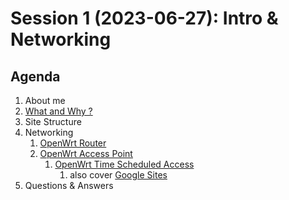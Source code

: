 # Session 1 (2023-06-27): Intro & Networking

## Agenda

1. About me
2. [What and Why ?](../index.md)
3. Site Structure
4. Networking
    1. [OpenWrt Router](../topics/openwrt_router/README.md)
    2. [OpenWrt Access Point](../topics/openwrt_access_point/README.md)
        1. [OpenWrt Time Scheduled Access](../topics/openwrt_time_scheduled_access/README.md)
            1. also cover [Google Sites](../topics/google_sites/README.md)
5. Questions & Answers
